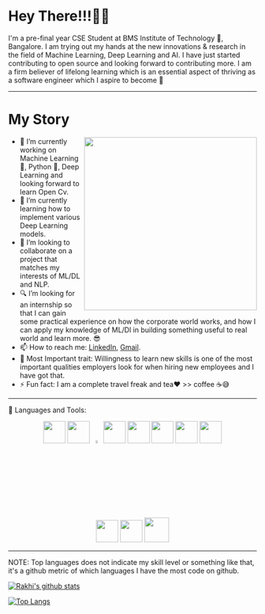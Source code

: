 # Hey There!!!👋🙋‍
<p align="left"> 


I'm a pre-final year CSE Student at BMS Institute of Technology 🏫, Bangalore. I am trying out my hands at the new innovations & research in the field of Machine Learning, Deep Learning and AI. I have just started contributing to open source and looking forward to contributing more. 
I am a firm believer of lifelong learning which is an essential aspect of thriving as a software engineer which I aspire to become :dizzy:

*** 
# My Story
 <img align = "right"  width = "350"  src="https://miro.medium.com/max/875/0*K2WLMTExLyida7OR.gif" >

- 🔭 I’m currently working on Machine Learning :purple_heart:, Python :snake:, Deep Learning and looking forward to learn Open Cv.
- 🌱 I’m currently learning how to implement various Deep Learning models.
- 👯 I’m looking to collaborate on a project that matches my interests of ML/DL and NLP.
- 🔍 I’m looking for an internship so that I can gain some practical experience on how the corporate world works, and how I can apply my knowledge of ML/Dl in building something useful to real world and learn more. 😎
- 📫 How to reach me: [LinkedIn](https://www.linkedin.com/in/rakhi-purwar-0463a7170/), [Gmail](rakhipurwar20@gmail.com).
- 💪 Most Important trait: Willingness to learn new skills is one of the most important qualities employers look for when hiring new employees and I have got that.
- ⚡ Fun fact: I am a complete travel freak and tea❤ >> coffee ☕😅

---

👸 Languages and Tools:<p align="center"></p>
      <p align="center">
        <code><a href="https://www.python.org/" target="_blank"><img height="45" src="https://www.vectorlogo.zone/logos/python/python-ar21.svg"></a></code> 
         <code><a href="https://git-scm.com/" target="_blank"><img height="45" src="https://seeklogo.com/images/C/c-logo-672525892C-seeklogo.com.png"></a></code>
         <code><img width="4%" src="https://upload.wikimedia.org/wikipedia/commons/1/18/ISO_C%2B%2B_Logo.svg"></code>
         <code><a href="https://www.tensorflow.org/" target="_blank"><img height="45" src="https://www.vectorlogo.zone/logos/tensorflow/tensorflow-ar21.svg"></a></code> 
        <code><a href="https://jupyter.org/" target="_blank"><img height="45" src="https://www.vectorlogo.zone/logos/jupyter/jupyter-ar21.svg"></a></code>
        <code><a href="https://numpy.org/" target="_blank"><img height="45" src="https://www.vectorlogo.zone/logos/numpy/numpy-ar21.svg"></a></code>
        <code><a href="https://pandas.pydata.org/" target="_blank"><img height="45" src="https://upload.wikimedia.org/wikipedia/commons/e/ed/Pandas_logo.svg"></a></code>
        <code><a href="https://matplotlib.org/" target="_blank"><img height="45" src="https://upload.wikimedia.org/wikipedia/commons/8/84/Matplotlib_icon.svg"></a></code>       
        <code><a href="https://docs.github.com/en" target="_blank"><img height="45" src="https://www.vectorlogo.zone/logos/git-scm/git-scm-ar21.svg"></a></code>
        <code><a href="https://docs.github.com/en" target="_blank"><img height="45" src="https://www.vectorlogo.zone/logos/github/github-ar21.svg"></a></code>
        <img src="https://cdn1.vectorstock.com/i/1000x1000/77/30/sql-database-icon-logo-design-ui-or-ux-app-vector-17507730.jpg" width="50"/>        
      </p>
    </p>
    
---

NOTE: Top languages does not indicate my skill level or something like that, it's a github metric of which languages I have the most code on github.

[![Rakhi's github stats](https://github-readme-stats.vercel.app/api?username=rakhiPurwar)](https://github.com/rakhiPurwar/github-readme-stats)  

[![Top Langs](https://github-readme-stats.vercel.app/api/top-langs/?username=rakhiPurwar)](https://github.com/rakhiPurwar/github-readme-stats)  
